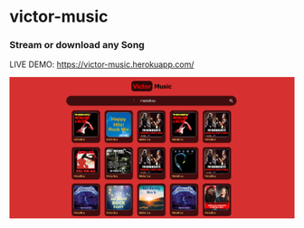 # victor-music

### Stream or download any Song

LIVE DEMO: https://victor-music.herokuapp.com/

<img align="left" src="firefox_JHU30nY8tg.png" width="750px"/>
